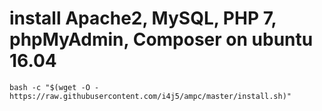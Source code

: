 # install Apache2, MySQL, PHP 7, phpMyAdmin, Composer on ubuntu 16.04


```console
bash -c "$(wget -O - https://raw.githubusercontent.com/i4j5/ampc/master/install.sh)"
```